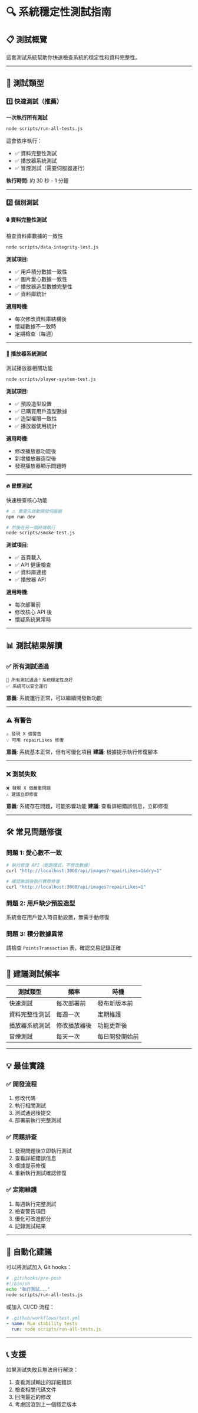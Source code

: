 # 🔍 系統穩定性測試指南

## 📋 測試概覽

這套測試系統幫助你快速檢查系統的穩定性和資料完整性。

---

## 🧪 測試類型

### 1️⃣ 快速測試（推薦）

**一次執行所有測試**
```bash
node scripts/run-all-tests.js
```

這會依序執行：
- ✅ 資料完整性測試
- ✅ 播放器系統測試  
- ✅ 冒煙測試（需要伺服器運行）

**執行時間**: 約 30 秒 - 1 分鐘

---

### 2️⃣ 個別測試

#### 🔒 資料完整性測試
檢查資料庫數據的一致性

```bash
node scripts/data-integrity-test.js
```

**測試項目**:
- ✅ 用戶積分數據一致性
- ✅ 圖片愛心數據一致性
- ✅ 播放器造型數據完整性
- ✅ 資料庫統計

**適用時機**: 
- 每次修改資料庫結構後
- 懷疑數據不一致時
- 定期檢查（每週）

---

#### 🎵 播放器系統測試
測試播放器相關功能

```bash
node scripts/player-system-test.js
```

**測試項目**:
- ✅ 預設造型設置
- ✅ 已購買用戶造型數據
- ✅ 造型權限一致性
- ✅ 播放器使用統計

**適用時機**:
- 修改播放器功能後
- 新增播放器造型後
- 發現播放器顯示問題時

---

#### 🔥 冒煙測試
快速檢查核心功能

```bash
# ⚠️ 需要先啟動開發伺服器
npm run dev

# 然後在另一個終端執行
node scripts/smoke-test.js
```

**測試項目**:
- ✅ 首頁載入
- ✅ API 健康檢查
- ✅ 資料庫連接
- ✅ 播放器 API

**適用時機**:
- 每次部署前
- 修改核心 API 後
- 懷疑系統異常時

---

## 📊 測試結果解讀

### ✅ 所有測試通過
```
🎉 所有測試通過！系統穩定性良好
✅ 系統可以安全運行
```
**意義**: 系統運行正常，可以繼續開發新功能

---

### ⚠️ 有警告
```
⚠️ 發現 X 個警告
💡 可用 repairLikes 修復
```
**意義**: 系統基本正常，但有可優化項目
**建議**: 根據提示執行修復腳本

---

### ❌ 測試失敗
```
❌ 發現 X 個嚴重問題
⚠️ 建議立即修復
```
**意義**: 系統存在問題，可能影響功能
**建議**: 查看詳細錯誤信息，立即修復

---

## 🛠️ 常見問題修復

### 問題 1: 愛心數不一致
```bash
# 執行修復 API（乾跑模式，不修改數據）
curl "http://localhost:3000/api/images?repairLikes=1&dry=1"

# 確認無誤後執行實際修復
curl "http://localhost:3000/api/images?repairLikes=1"
```

### 問題 2: 用戶缺少預設造型
系統會在用戶登入時自動設置，無需手動修復

### 問題 3: 積分數據異常
請檢查 `PointsTransaction` 表，確認交易記錄正確

---

## 📅 建議測試頻率

| 測試類型 | 頻率 | 時機 |
|---------|------|------|
| 快速測試 | 每次部署前 | 發布新版本前 |
| 資料完整性測試 | 每週一次 | 定期維護 |
| 播放器系統測試 | 修改播放器後 | 功能更新後 |
| 冒煙測試 | 每天一次 | 每日開發開始前 |

---

## 💡 最佳實踐

### ✅ 開發流程
1. 修改代碼
2. 執行相關測試
3. 測試通過後提交
4. 部署前執行完整測試

### ✅ 問題排查
1. 發現問題後立即執行測試
2. 查看詳細錯誤信息
3. 根據提示修復
4. 重新執行測試確認修復

### ✅ 定期維護
1. 每週執行完整測試
2. 檢查警告項目
3. 優化可改進部分
4. 記錄測試結果

---

## 🚀 自動化建議

可以將測試加入 Git hooks：

```bash
# .git/hooks/pre-push
#!/bin/sh
echo "執行測試..."
node scripts/run-all-tests.js
```

或加入 CI/CD 流程：

```yaml
# .github/workflows/test.yml
- name: Run stability tests
  run: node scripts/run-all-tests.js
```

---

## 📞 支援

如果測試失敗且無法自行解決：
1. 查看測試輸出的詳細錯誤
2. 檢查相關代碼文件
3. 回溯最近的修改
4. 考慮回滾到上一個穩定版本

